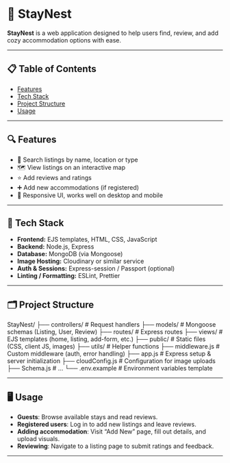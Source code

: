 # 🏡 StayNest

**StayNest** is a web application designed to help users find, review, and add cozy accommodation options with ease.

---

## 📋 Table of Contents
- [Features](#features)
- [Tech Stack](#tech-stack)
- [Project Structure](#project-structure)
- [Usage](#usage)

---

## 🔍 Features
- 🔎 Search listings by name, location or type  
- 🗺️ View listings on an interactive map  
- ⭐ Add reviews and ratings  
- ➕ Add new accommodations (if registered)  
- 📱 Responsive UI, works well on desktop and mobile  

---

## 🧰 Tech Stack
- **Frontend:** EJS templates, HTML, CSS, JavaScript  
- **Backend:** Node.js, Express  
- **Database:** MongoDB (via Mongoose)  
- **Image Hosting:** Cloudinary or similar service  
- **Auth & Sessions:** Express-session / Passport (optional)  
- **Linting / Formatting:** ESLint, Prettier  

---

## 🗂 Project Structure
StayNest/
├── controllers/ # Request handlers
├── models/ # Mongoose schemas (Listing, User, Review)
├── routes/ # Express routes
├── views/ # EJS templates (home, listing, add-form, etc.)
├── public/ # Static files (CSS, client JS, images)
├── utils/ # Helper functions
├── middleware.js # Custom middleware (auth, error handling)
├── app.js # Express setup & server initialization
├── cloudConfig.js # Configuration for image uploads
├── Schema.js # …
└── .env.example # Environment variables template

---

## 🖥 Usage

- **Guests**: Browse available stays and read reviews.
- **Registered users**: Log in to add new listings and leave reviews.
- **Adding accommodation**: Visit “Add New” page, fill out details, and upload visuals.
- **Reviewing**: Navigate to a listing page to submit ratings and feedback.


---
